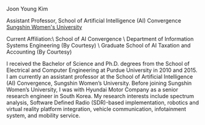
Joon Young Kim

Assistant Professor, School of Artificial Intelligence (AI) Convergence  <a href='https://www.sungshin.ac.kr'>Sungshin Women's University</a>

Current Affiliation:\\
School of AI Convergence \\
Department of Information Systems Engineering (By Courtesy) \\
Graduate School of AI Taxation and Accounting (By Courtesy)

I received the Bachelor of Science and Ph.D. degrees from the School of
Electrical and Computer Engineering at Purdue University in 2010 and 2015. I am
currently an assistant professor at the School of Artificial Intelligence (AI)
Convergence, Sungshin Women’s University. Before joining Sungshin Women’s
University, I was with Hyundai Motor Company as a senior research engineer in
South Korea. My research interests include spectrum analysis, Software Defined
Radio (SDR)-based implementation, robotics and virtual reality platform
integration, vehicle communication, infotainment system, and mobility service.

